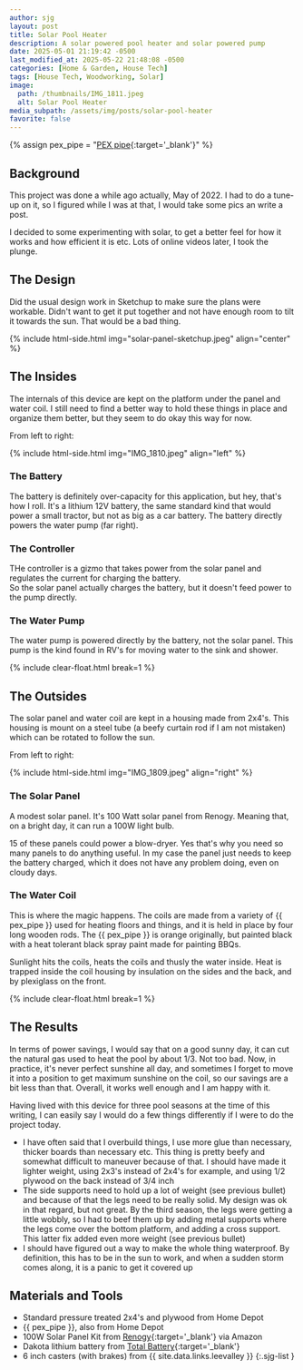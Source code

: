 ```yaml
---
author: sjg
layout: post
title: Solar Pool Heater
description: A solar powered pool heater and solar powered pump
date: 2025-05-01 21:19:42 -0500
last_modified_at: 2025-05-22 21:48:08 -0500
categories: [Home & Garden, House Tech]
tags: [House Tech, Woodworking, Solar]
image:
  path: /thumbnails/IMG_1811.jpeg
  alt: Solar Pool Heater
media_subpath: /assets/img/posts/solar-pool-heater
favorite: false
---
```

{% assign pex_pipe = "[PEX pipe](https://www.familyhandyman.com/article/pex-connections/){:target='_blank'}" %}
## Background
This project was done a while ago actually, May of 2022.  I had to do a tune-up on it, so I figured while I was at that, I would take some pics an write a post.

I decided to some experimenting with solar, to get a better feel for how it works and how efficient it is etc.  Lots of online videos later, I took the plunge.

## The Design
Did the usual design work in Sketchup to make sure the plans were workable.  Didn't want to get it put together and not have enough room to tilt it towards the sun.  That would be a bad thing.

{% include html-side.html img="solar-panel-sketchup.jpeg" align="center" %}


## The Insides
The internals of this device are kept on the platform under the panel and water coil.  I still need to find a better way to hold these things in place and organize them better, but they seem to do okay this way for now.

From left to right:

{% include html-side.html img="IMG_1810.jpeg" align="left" %}

### The Battery
The battery is definitely over-capacity for this application, but hey, that's how I roll.  It's a lithium 12V battery, the same standard kind that would power a small tractor, but not as big as a car battery.  The battery directly powers the water pump (far right).

### The Controller
THe controller is a gizmo that takes power from the solar panel and regulates the current for charging the battery.  
So the solar panel actually charges the battery, but it doesn't feed power to the pump directly.

### The Water Pump

The water pump is powered directly by the battery, not the solar panel.  This pump is the kind found in RV's for moving water to the sink and shower.

{% include clear-float.html break=1 %}

## The Outsides
The solar panel and water coil are kept in a housing made from 2x4's.  This housing is mount on a steel tube (a beefy curtain rod if I am not mistaken) which can be rotated to follow the sun.

From left to right:

{% include html-side.html img="IMG_1809.jpeg" align="right" %}

### The Solar Panel
A modest solar panel.  It's 100 Watt solar panel from Renogy.  Meaning that, on a bright day, it can run a 100W light bulb.  

15 of these panels could power a blow-dryer.  Yes that's why you need so many panels to do anything useful.  In my case the panel just needs to keep the battery charged, which it does not have any problem doing, even on cloudy days.

### The Water Coil
This is where the magic happens.  The coils are made from a variety of {{ pex_pipe }} used for heating floors and things, and it is held in place by four long wooden rods.  The {{ pex_pipe }} is orange originally, but painted black with a heat tolerant black spray paint made for painting BBQs. 

Sunlight hits the coils, heats the coils and thusly the water inside.  Heat is trapped inside the coil housing by insulation on the sides and the back, and by plexiglass on the front.

{% include clear-float.html break=1 %}

## The Results

In terms of power savings, I would say that on a good sunny day, it can cut the natural gas used to heat the pool by about 1/3.  Not too bad.  Now, in practice, it's never perfect sunshine all day, and sometimes I forget to move it into a position to get maximum sunshine on the coil, so our savings are a bit less than that.  Overall, it works well enough and I am happy with it.

Having lived with this device for three pool seasons at the time of this writing, I can easily say I would do a few things differently if I were to do the project today.
- I have often said that I overbuild things, I use more glue than necessary, thicker boards than necessary etc.  This thing is pretty beefy and somewhat difficult to maneuver because of that.  I should have made it lighter weight, using 2x3's instead of 2x4's for example, and using 1/2 plywood on the back instead of 3/4 inch
- The side supports need to hold up a lot of weight (see previous bullet) and because of that the legs need to be really solid.  My design was ok in that regard, but not great.  By the third season, the legs were getting a little wobbly, so I had to beef them up by adding metal supports where the legs come over the bottom platform, and adding a cross support.  This latter fix added even more weight (see previous bullet)
- I should have figured out a way to make the whole thing waterproof.  By definition, this has to be in the sun to work, and when a sudden storm comes along, it is a panic to get it covered up

## Materials and Tools

- Standard pressure treated 2x4's and plywood from Home Depot
- {{ pex_pipe }}, also from Home Depot
- 100W Solar Panel Kit from [Renogy](https://www.renogy.com){:target='_blank'} via Amazon
- Dakota lithium battery from [Total Battery](https://www.totalbattery.com){:target='_blank'}
- 6 inch casters (with brakes) from {{ site.data.links.leevalley }}
{:.sjg-list }

